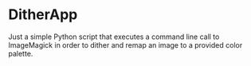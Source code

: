 # DitherApp
Just a simple Python script that executes a command line call to ImageMagick in order to dither and remap an image to a provided color palette.
